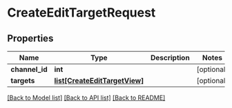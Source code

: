# CreateEditTargetRequest

## Properties
Name | Type | Description | Notes
------------ | ------------- | ------------- | -------------
**channel_id** | **int** |  | [optional] 
**targets** | [**list[CreateEditTargetView]**](CreateEditTargetView.md) |  | [optional] 

[[Back to Model list]](../README.md#documentation-for-models) [[Back to API list]](../README.md#documentation-for-api-endpoints) [[Back to README]](../README.md)

